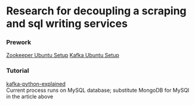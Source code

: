 # Research for decoupling a scraping and sql writing services

### Prework
[Zookeeper Ubuntu Setup](https://medium.com/@ryannel/installing-zookeeper-on-ubuntu-9f1f70f22e25_)
[Kafka Ubuntu Setup](https://linuxhostsupport.com/blog/how-to-install-apache-kafka-on-ubuntu-16-04/)

### Tutorial
[kafka-python-explained](https://towardsdatascience.com/kafka-python-explained-in-10-lines-of-code-800e3e07dad1)
<br>Current process runs on MySQL database; substitute MongoDB for MySQl in the article above
